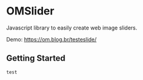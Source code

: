 # OMSlider

Javascript library to easily create web image sliders.

Demo: https://om.blog.br/testeslide/

## Getting Started


```
test
```